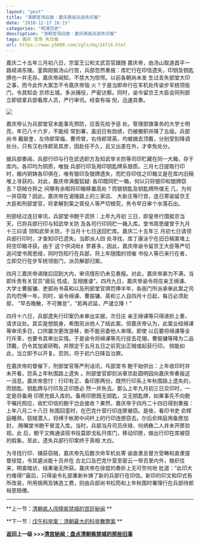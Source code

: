 ```yaml
---
layout: "post"
title: "清朝官场旧故：嘉庆庚辰兵部失印案"
date: "2018-12-17 16:15"
categories: "明清历史"
description: "清朝官场旧故：嘉庆庚辰兵部失印案"
tags: 嘉庆 官场 失印案
url: https://www.y5000.com/zgls/mq/24714.html
---
```






嘉庆二十五年三月初八日，宗室王公和文武百官跟随
嘉庆帝，由汤山取道昌平一路祗谒东陵。銮舆刚抵汤山行宫，兵部忽然奏报：库贮行在印信遗失，印钥及钥匙牌也一并无存。嘉庆帝闻知，不禁大为惊愕。以前各朝尚未发
生过丢失部堂大印之事，而今此件大案怎不令嘉庆帝恼 火？于是当即命行在军机处传谕步军统领衙门，令其知会
京师五城，多派捕役，严密访察。同时，谕令留京王大臣会同刑部立即锁拿兵部看库人员，严行审讯。经查有端 倪，迅速具奏。

![](https://img.y5000.com/uploads/allimg/170807/12-1FPG0563Ea.jpg)

嘉庆帝认为兵部堂官未能事先预防，应首先给予惩 处。管理部旗事务的大学士明亮，年已八十六岁，不能经 常到署，虽旧日有勋绩，仍被撤职并降了五级。兵部尚书
戴联奎，左侍郎常福、曹师曾，右侍郎常英，均被摘去顶戴，分别受到降调处分。只有汉右侍郎吴其彦，因赴任不久，且又出差在外，才幸免处分。

据兵部奏闻，兵部行印与行在武选职方及知武举关防等司印贮藏在同一大箱，存于库内。各印均为铜质，唯独
兵部行印及用印钥匙牌系银质。三月七日提取行印时，箱内铜铸各印俱在，唯有银印及银牌遗失，而贮存印信之印箱又是在库内旧稿堆上寻获的。对此，嘉庆帝满腹狐疑:
各印既同贮一箱，何以只将银印和银牌窃去？窃贼仓猝之 间哪有余暇将印箱移置高处？而银钥匙及钥匙牌所值无 几，为何一并窃取？因此，嘉庆帝在渴陵路上的三家店、
大新庄等行宫，连日寄谕留京王大臣和刑部堂官，将拿解到案之胥役人等严切根究，务令早日审个水落石出。

刑部经过连日审讯，兵部堂书鲍干谎供：上年九月初 三日，即皇帝行围抵京当天，已将兵部行印与知武举关防 及各司行印同贮一箱入库。堂书周思缓曾于九月十三曰请
领知武举关防，于当月十七日送回贮库。嘉庆二十五年三 月初七日请领兵部行印时，才查知印已遗失。当即派人四 处寻找，库丁康泳宁在旧日稿案堆上将空印箱寻获。由于
这个供词纰纟翏甚多，因此，嘉庆帝谕令留京王大臣等严切 追问堂书周思绶，同时饬知行在兵部，将上年随围的领催
书役人等已来行在者，立即交行在步军统领衙门，派员解部归案。

四月三嘉庆帝谒陵后回到大内，审讯情形仍未见奏报。对此，嘉庆帝甚为不满，当即斥责有关官员“疲玩
性成，互相推诿”。四月九日，嘉庆帝谕令将庄亲王绵课、大学士曹振镛、吏部尚书英和以及刑部堂官俱罚俸半年，各衙门所派承审此案之司员均罚俸一年。同时，谕令绵课、曹振镛、英和三人自四月十日起，每日必须赴部，
“早去晚散，不可懈怠”，“若再迟延，严谴立降！”

四月十六日，兵部遗失行印案仍未审出实据，次日庄
亲王绵课等只得递折上奏，请求议处。其实是想脱身，希图另派他人了结此案。但嘉庆帝认为，此案业经绵课等审讯多日，口供屡次更改游移，断不能另委他人审理。即使
以后要将绵课等全行斥革，也要令其审出实情。于是谕令将绵课等先行拔去花翎，曹振镛等降为二品顶戴，仍令其加紧研鞫，并限定于五月五日之前究出正贼或起获行印。
倘能如此，当立即予以开复。否则，将于初六日降旨治罪。

在嘉庆帝的督催下，刑部堂官等严刑诘讯，乓部堂书 鲍干始供出：上年收印时并未开看，恐系上年秋围路上遗失
。刑部堂官即刻派章京赴圆明园向嘉庆帝奏报这一消息。嘉庆帝思忖：行印有正、备印匣两份。既然行印系上年秋围路上遗失的，而钥匙、钥匙牌与行印及正印匣必
然一并失去。那么上年九月初三日交印时，一定是将备用
印匣充抵入库的。备用印匣既无钥匙，又无钥匙牌，如果事先不向鲍干嘱托照应，收贮印信的鲍干岂会接收？果然，嘉庆帝于四月二十四日得到奏报：上年八月二十八日
秋围回銮时，在巴克什营行印连匣被窃。是夜，看印书吏
俞辉庭睡熟，窃贼潜入，将缚于帐房中间杆上的行印连匣窃去。尔后俞辉庭用备匣加封，.贿嘱堂书鲍干冒混入库。当时，兵部当月司员庆禄、何炳彝二人并未开匣验视。此
后，鲍干又贿通该班书役莫即戈私幵库门，移动印匣，做出行印在库被窃的假象。至此，遗失兵部行印案终于真相 大白。

为寻找行印、捕获窃贼，嘉庆帝先后数次命军机处寄 谕直隶总督方受畴和直隶提督徐锟，令其遴派能十员弁在
古北口及巴克什营至密云一带百里内外，梭织往来，明查暗访，结果毫无所获。嘉庆帝在徐锟的奏折上无可奈何地
批道：“此印大约难得!”最后，只得谕令礼部重新补铸了新的兵部行在印信。新印的印文和印式有所改易，所用银两及铸造工费，则由兵部尚书松筠和上年秋围时署理行在兵部侍郎裕恩赔缴。

* * *

**上一节：[清朝疯人闯撞紫禁城的宫廷秘闻](https://www.y5000.com/zgls/mq/24712.html) **

**下一节：[戊午科举案：清朝最大的科举舞弊案](https://www.y5000.com/zgls/mq/24715.html) **

**返回上一级 >>>[清宫秘闻：盘点清朝紫禁城的那些旧事](https://www.y5000.com/yszt/24720.html)**
